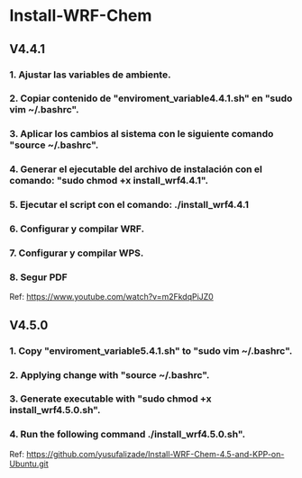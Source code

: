 # Install-WRF-Chem 
## V4.4.1 
### 1. Ajustar las variables de ambiente.
### 2. Copiar contenido de "enviroment_variable4.4.1.sh" en "sudo vim ~/.bashrc".
### 3. Aplicar los cambios al sistema con le siguiente comando "source ~/.bashrc".
### 4. Generar el ejecutable del archivo de instalación con el comando: "sudo chmod +x install_wrf4.4.1".
### 5. Ejecutar el script con el comando: ./install_wrf4.4.1
### 6. Configurar y compilar WRF.
### 7. Configurar y compilar WPS.
### 8. Segur PDF

Ref: https://www.youtube.com/watch?v=m2FkdqPiJZ0

## V4.5.0
### 1. Copy "enviroment_variable5.4.1.sh" to "sudo vim ~/.bashrc".
### 2. Applying change with "source ~/.bashrc".
### 3. Generate executable with "sudo chmod +x install_wrf4.5.0.sh".  
### 4. Run the following command ./install_wrf4.5.0.sh".

Ref: https://github.com/yusufalizade/Install-WRF-Chem-4.5-and-KPP-on-Ubuntu.git
